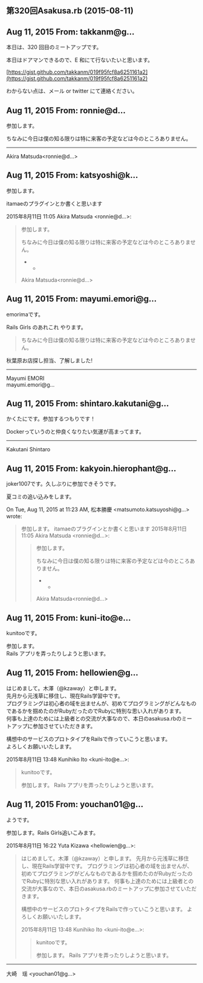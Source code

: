 ## 第320回Asakusa.rb (2015-08-11)

## Aug 11, 2015 From: takkanm@g...

本日は、320 回目のミートアップです。

本日はドアマンできるので、E 和にて行ないたいと思います。

[https://gist.github.com/takkanm/019f95fcf8a6251161a2](https://gist.github.com/takkanm/019f95fcf8a6251161a2)

わからない点は、メール or twitter にて連絡ください。

## Aug 11, 2015 From: ronnie@d...

参加します。

ちなみに今日は僕の知る限りは特に来客の予定などは今のところありません。

* * *

Akira Matsuda\<ronnie@d...\>

## Aug 11, 2015 From: katsyoshi@k...

参加します。

itamaeのプラグインとか書くと思います

2015年8月11日 11:05 Akira Matsuda \<ronnie@d...\>:

> 参加します。
> 
> ちなみに今日は僕の知る限りは特に来客の予定などは今のところありません。
> 
> - -
> 
> Akira Matsuda\<ronnie@d...\>
## Aug 11, 2015 From: mayumi.emori@g...

emorimaです。

Rails Girls のあれこれ やります。

> ちなみに今日は僕の知る限りは特に来客の予定などは今のところありません。

秋葉原お店探し担当、了解しました!

* * *

Mayumi EMORI  
mayumi.emori@g...

## Aug 11, 2015 From: shintaro.kakutani@g...

かくたにです。参加するつもりです！

Dockerっていうのと仲良くなりたい気運が高まってます。

* * *

Kakutani Shintaro

## Aug 11, 2015 From: kakyoin.hierophant@g...

joker1007です。久しぶりに参加できそうです。

夏コミの追い込みをします。

On Tue, Aug 11, 2015 at 11:23 AM, 松本勝慶 \<matsumoto.katsuyoshi@g...\>  
wrote:

> 参加します。 itamaeのプラグインとか書くと思います 2015年8月11日 11:05 Akira Matsuda \<ronnie@d...\>:
> 
> > 参加します。
> > 
> > ちなみに今日は僕の知る限りは特に来客の予定などは今のところありません。
> > 
> > - -
> > 
> > Akira Matsuda\<ronnie@d...\>
## Aug 11, 2015 From: kuni-ito@e...

kunitooです。

参加します。  
Rails アプリを弄ったりしようと思います。

## Aug 11, 2015 From: hellowien@g...

はじめまして。木澤（@kzaway）と申します。  
先月から元浅草に移住し、現在Rails学習中です。  
プログラミングは初心者の域を出ませんが、初めてプログラミングがどんなものであるかを掴めたのがRubyだったのでRubyに特別な思い入れがあります。  
何事も上達のためには上級者との交流が大事なので、本日のasakusa.rbのミートアップに参加させていただきます。

構想中のサービスのプロトタイプをRailsで作っていこうと思います。  
よろしくお願いいたします。

2015年8月11日 13:48 Kunihiko Ito \<kuni-ito@e...\>:

> kunitooです。
> 
> 参加します。 Rails アプリを弄ったりしようと思います。
## Aug 11, 2015 From: youchan01@g...

ようです。

参加します。Rails Girls追いこみます。

2015年8月11日 16:22 Yuta Kizawa \<hellowien@g...\>:

> はじめまして。木澤（@kzaway）と申します。 先月から元浅草に移住し、現在Rails学習中です。 プログラミングは初心者の域を出ませんが、初めてプログラミングがどんなものであるかを掴めたのがRubyだったのでRubyに特別な思い入れがあります。 何事も上達のためには上級者との交流が大事なので、本日のasakusa.rbのミートアップに参加させていただきます。
> 
> 構想中のサービスのプロトタイプをRailsで作っていこうと思います。 よろしくお願いいたします。
> 
> 2015年8月11日 13:48 Kunihiko Ito \<kuni-ito@e...\>:
> 
> > kunitooです。
> > 
> > 参加します。 Rails アプリを弄ったりしようと思います。
* * *

大崎　瑶 \<youchan01@g...\>

